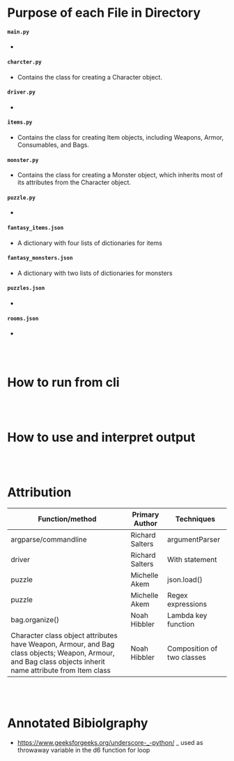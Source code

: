 # Purpose of each File in Directory
#### `main.py`
- 

#### `charcter.py`
- Contains the class for creating a Character object.

#### `driver.py`
- 

#### `items.py`
- Contains the class for creating Item objects, including
Weapons, Armor, Consumables, and Bags.

#### `monster.py`
- Contains the class for creating a Monster object, which 
inherits most of its attributes from the Character object.

#### `puzzle.py`
- 

#### `fantasy_items.json`
- A dictionary with four lists of dictionaries for items 

#### `fantasy_monsters.json`
- A dictionary with two lists of dictionaries for monsters

#### `puzzles.json`
- 

#### `rooms.json`
- 

<br/>
<br/>

# How to run from cli

<br/>
<br/>

# How to use and interpret output

<br/>
<br/>

# Attribution

| Function/method | Primary Author | Techniques |
|----------|----------|----------|
|   argparse/commandline  |   Richard Salters   |   argumentParser   |
|   driver  |   Richard Salters   |   With statement   |
|   puzzle  |   Michelle Akem   |   json.load()   |
|   puzzle  |   Michelle Akem   |   Regex expressions   |
|   bag.organize()  |   Noah Hibbler   |   Lambda key function   |
|   Character class object attributes have Weapon, Armour, and Bag class objects; Weapon, Armour, and Bag class objects inherit name attribute from Item class  |   Noah Hibbler   |   Composition of two classes   |

<br/>
<br/>

# Annotated Bibiolgraphy
- https://www.geeksforgeeks.org/underscore-_-python/ _ used as throwaway variable in the d6 function for loop
